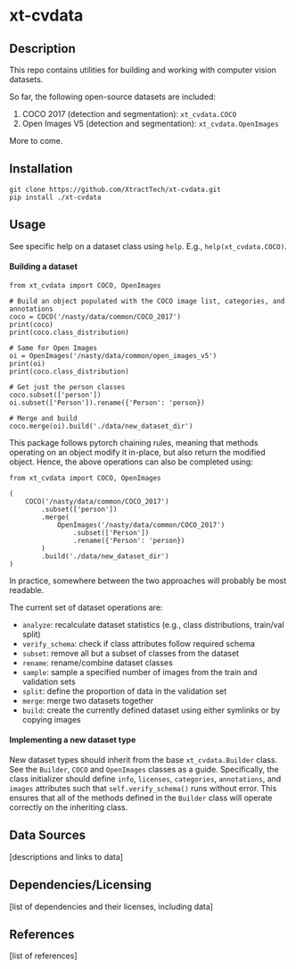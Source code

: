 # xt-cvdata
  
## Description

This repo contains utilities for building and working with computer vision datasets.

So far, the following open-source datasets are included:
1. COCO 2017 (detection and segmentation): `xt_cvdata.COCO`
1. Open Images V5 (detection and segmentation): `xt_cvdata.OpenImages`

More to come.

## Installation

```{bash}
git clone https://github.com/XtractTech/xt-cvdata.git
pip install ./xt-cvdata
```

## Usage

See specific help on a dataset class using `help`. E.g., `help(xt_cvdata.COCO)`.

#### Building a dataset

```{python}
from xt_cvdata import COCO, OpenImages

# Build an object populated with the COCO image list, categories, and annotations
coco = COCO('/nasty/data/common/COCO_2017')
print(coco)
print(coco.class_distribution)

# Same for Open Images
oi = OpenImages('/nasty/data/common/open_images_v5')
print(oi)
print(coco.class_distribution)

# Get just the person classes
coco.subset(['person'])
oi.subset(['Person']).rename({'Person': 'person})

# Merge and build
coco.merge(oi).build('./data/new_dataset_dir')
```

This package follows pytorch chaining rules, meaning that methods operating on an object modify it in-place, but also return the modified object. Hence, the above operations can also be completed using:

```{python}
from xt_cvdata import COCO, OpenImages

(
    COCO('/nasty/data/common/COCO_2017')
        .subset(['person'])
        .merge(
            OpenImages('/nasty/data/common/COCO_2017')
                .subset(['Person'])
                .rename({'Person': 'person})
        )
        .build('./data/new_dataset_dir')
)
```

In practice, somewhere between the two approaches will probably be most readable.

The current set of dataset operations are:
* `analyze`: recalculate dataset statistics (e.g., class distributions, train/val split)
* `verify_schema`: check if class attributes follow required schema
* `subset`: remove all but a subset of classes from the dataset
* `rename`: rename/combine dataset classes
* `sample`: sample a specified number of images from the train and validation sets
* `split`: define the proportion of data in the validation set
* `merge`: merge two datasets together
* `build`: create the currently defined dataset using either symlinks or by copying images

#### Implementing a new dataset type

New dataset types should inherit from the base `xt_cvdata.Builder` class. See the `Builder`, `COCO` and `OpenImages` classes as a guide. Specifically, the class initializer should define `info`, `licenses`, `categories`, `annotations`, and `images` attributes such that `self.verify_schema()` runs without error. This ensures that all of the methods defined in the `Builder` class will operate correctly on the inheriting class.
  
## Data Sources

[descriptions and links to data]
  
## Dependencies/Licensing

[list of dependencies and their licenses, including data]

## References

[list of references]
